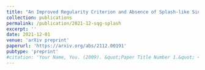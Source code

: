 ```yaml
---
title: "An Improved Regularity Criterion and Absence of Splash-like Singularities for g-SQG Patches"
collection: publications
permalink: /publication/2021-12-sqg-splash
excerpt: ''
date: 2021-12-01
venue: 'arXiv preprint'
paperurl: 'https://arxiv.org/abs/2112.00191'
pubtype: 'preprint'
#citation: 'Your Name, You. (2009). &quot;Paper Title Number 1.&quot; <i>Journal 1</i>. 1(1).'
---
```

